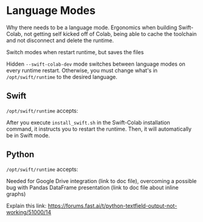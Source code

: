 # Language Modes

Why there needs to be a language mode. Ergonomics when building Swift-Colab, not getting self kicked off of Colab, being able to cache the toolchain and not disconnect and delete the runtime.

Switch modes when restart runtime, but saves the files

Hidden `--swift-colab-dev` mode switches between language modes on every runtime restart. Otherwise, you must change what's in `/opt/swift/runtime` to the desired language.

## Swift

`/opt/swift/runtime` accepts:

After you execute `install_swift.sh` in the Swift-Colab installation command, it instructs you to restart the runtime. Then, it will automatically be in Swift mode.

## Python

`/opt/swift/runtime` accepts:

Needed for Google Drive integration (link to doc file), overcoming a possible bug with Pandas DataFrame presentation (link to doc file about inline graphs)

Explain this link: https://forums.fast.ai/t/python-textfield-output-not-working/51000/14
